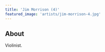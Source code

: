 ```yaml
---
title: 'Jim Morrison (4)'
featured_image: 'artists/jim-morrison-4.jpg'
---
```


## About

Violinist.
